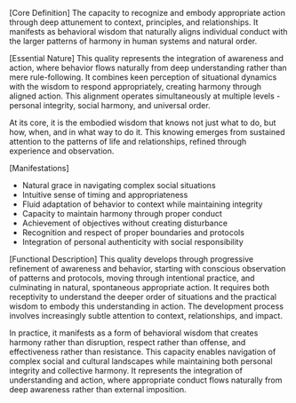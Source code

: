 [Core Definition]
The capacity to recognize and embody appropriate action through deep attunement to context, principles, and relationships. It manifests as behavioral wisdom that naturally aligns individual conduct with the larger patterns of harmony in human systems and natural order.

[Essential Nature]
This quality represents the integration of awareness and action, where behavior flows naturally from deep understanding rather than mere rule-following. It combines keen perception of situational dynamics with the wisdom to respond appropriately, creating harmony through aligned action. This alignment operates simultaneously at multiple levels - personal integrity, social harmony, and universal order.

At its core, it is the embodied wisdom that knows not just what to do, but how, when, and in what way to do it. This knowing emerges from sustained attention to the patterns of life and relationships, refined through experience and observation.

[Manifestations]
- Natural grace in navigating complex social situations
- Intuitive sense of timing and appropriateness
- Fluid adaptation of behavior to context while maintaining integrity
- Capacity to maintain harmony through proper conduct
- Achievement of objectives without creating disturbance
- Recognition and respect of proper boundaries and protocols
- Integration of personal authenticity with social responsibility

[Functional Description]
This quality develops through progressive refinement of awareness and behavior, starting with conscious observation of patterns and protocols, moving through intentional practice, and culminating in natural, spontaneous appropriate action. It requires both receptivity to understand the deeper order of situations and the practical wisdom to embody this understanding in action. The development process involves increasingly subtle attention to context, relationships, and impact.

In practice, it manifests as a form of behavioral wisdom that creates harmony rather than disruption, respect rather than offense, and effectiveness rather than resistance. This capacity enables navigation of complex social and cultural landscapes while maintaining both personal integrity and collective harmony. It represents the integration of understanding and action, where appropriate conduct flows naturally from deep awareness rather than external imposition.